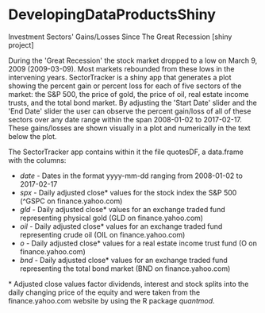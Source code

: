 # DevelopingDataProductsShiny
Investment Sectors' Gains/Losses Since The Great Recession [shiny project]

During the 'Great Recession' the stock market dropped to a low on March 9, 2009 (2009-03-09). Most markets rebounded from these lows in the intervening years. SectorTracker is a shiny app that generates a plot showing the percent gain or percent loss for each of five sectors of the market: the S&P 500, the price of gold, the price of oil, real estate income trusts, and the total bond market. By adjusting the 'Start Date' slider and the 'End Date' slider the user can observe the percent gain/loss of all of these sectors over any date range within the span 2008-01-02 to 2017-02-17. These gains/losses are shown visually in a plot and numerically in the text below the plot.

The SectorTracker app contains within it the file quotesDF, a data.frame with the columns:<br>
 - *date* - Dates in the format yyyy-mm-dd ranging from 2008-01-02 to 2017-02-17<br>
 - *spx* - Daily adjusted close* values for the stock index the S&P 500 (^GSPC on finance.yahoo.com)<br>
 - *gld* - Daily adjusted close* values for an exchange traded fund representing physical gold (GLD on finance.yahoo.com)<br>
 - *oil* - Daily adjusted close* values for an exchange traded fund representing crude oil (OIL on finance.yahoo.com)<br>
 - *o* - Daily adjusted close* values for a real estate income trust fund (O on finance.yahoo.com)<br>
 - *bnd* - Daily adjusted close* values for an exchange traded fund representing the total bond market (BND on finance.yahoo.com)<br>
  
&ast; Adjusted close values factor dividends, interest and stock splits into the daily changing price of the equity and were taken from the finance.yahoo.com website by using the R package *quantmod*. 

